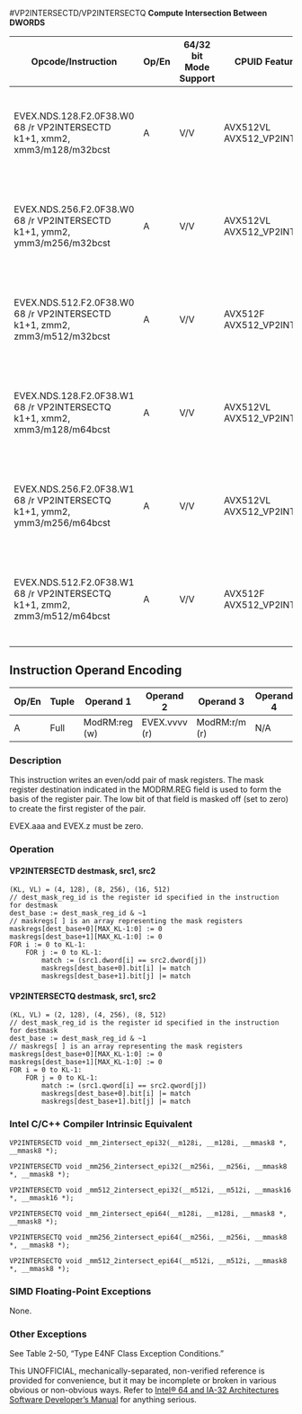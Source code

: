 #VP2INTERSECTD/VP2INTERSECTQ
**Compute Intersection Between DWORDS**

| Opcode/Instruction                                                        | Op/En | 64/32 bit Mode Support | CPUID Feature Flag           | Description                                                                                                                                     |
| ------------------------------------------------------------------------- | ----- | ---------------------- | ---------------------------- | ----------------------------------------------------------------------------------------------------------------------------------------------- |
| EVEX.NDS.128.F2.0F38.W0 68 /r VP2INTERSECTD k1+1, xmm2, xmm3/m128/m32bcst | A     | V/V                    | AVX512VL AVX512_VP2INTERSECT | Store, in an even/odd pair of mask registers, the indicators of the locations of value matches between dwords in xmm3/m128/m32bcst and xmm2.    |
| EVEX.NDS.256.F2.0F38.W0 68 /r VP2INTERSECTD k1+1, ymm2, ymm3/m256/m32bcst | A     | V/V                    | AVX512VL AVX512_VP2INTERSECT | Store, in an even/odd pair of mask registers, the indicators of the locations of value matches between dwords in ymm3/m256/m32bcst and ymm2.    |
| EVEX.NDS.512.F2.0F38.W0 68 /r VP2INTERSECTD k1+1, zmm2, zmm3/m512/m32bcst | A     | V/V                    | AVX512F AVX512_VP2INTERSECT  | Store, in an even/odd pair of mask registers, the indicators of the locations of value matches between dwords in zmm3/m512/m32bcst and zmm2.    |
| EVEX.NDS.128.F2.0F38.W1 68 /r VP2INTERSECTQ k1+1, xmm2, xmm3/m128/m64bcst | A     | V/V                    | AVX512VL AVX512_VP2INTERSECT | Store, in an even/odd pair of mask registers, the indicators of the locations of value matches between quadwords in xmm3/m128/m64bcst and xmm2. |
| EVEX.NDS.256.F2.0F38.W1 68 /r VP2INTERSECTQ k1+1, ymm2, ymm3/m256/m64bcst | A     | V/V                    | AVX512VL AVX512_VP2INTERSECT | Store, in an even/odd pair of mask registers, the indicators of the locations of value matches between quadwords in ymm3/m256/m64bcst and ymm2. |
| EVEX.NDS.512.F2.0F38.W1 68 /r VP2INTERSECTQ k1+1, zmm2, zmm3/m512/m64bcst | A     | V/V                    | AVX512F AVX512_VP2INTERSECT  | Store, in an even/odd pair of mask registers, the indicators of the locations of value matches between quadwords in zmm3/m512/m64bcst and zmm2. |

## Instruction Operand Encoding

| Op/En | Tuple | Operand 1     | Operand 2     | Operand 3     | Operand 4 |
| ----- | ----- | ------------- | ------------- | ------------- | --------- |
| A     | Full  | ModRM:reg (w) | EVEX.vvvv (r) | ModRM:r/m (r) | N/A       |

### Description

This instruction writes an even/odd pair of mask registers. The mask register destination indicated in the MODRM.REG field is used to form the basis of the register pair. The low bit of that field is masked off (set to zero) to create the first register of the pair.

EVEX.aaa and EVEX.z must be zero.

### Operation

#### VP2INTERSECTD destmask, src1, src2

```
(KL, VL) = (4, 128), (8, 256), (16, 512)
// dest_mask_reg_id is the register id specified in the instruction for destmask
dest_base := dest_mask_reg_id & ~1
// maskregs[ ] is an array representing the mask registers
maskregs[dest_base+0][MAX_KL-1:0] := 0
maskregs[dest_base+1][MAX_KL-1:0] := 0
FOR i := 0 to KL-1:
    FOR j := 0 to KL-1:
        match := (src1.dword[i] == src2.dword[j])
        maskregs[dest_base+0].bit[i] |= match
        maskregs[dest_base+1].bit[j] |= match

```

#### VP2INTERSECTQ destmask, src1, src2

```
(KL, VL) = (2, 128), (4, 256), (8, 512)
// dest_mask_reg_id is the register id specified in the instruction for destmask
dest_base := dest_mask_reg_id & ~1
// maskregs[ ] is an array representing the mask registers
maskregs[dest_base+0][MAX_KL-1:0] := 0
maskregs[dest_base+1][MAX_KL-1:0] := 0
FOR i = 0 to KL-1:
    FOR j = 0 to KL-1:
        match := (src1.qword[i] == src2.qword[j])
        maskregs[dest_base+0].bit[i] |= match
        maskregs[dest_base+1].bit[j] |= match

```

### Intel C/C++ Compiler Intrinsic Equivalent

```
VP2INTERSECTD void _mm_2intersect_epi32(__m128i, __m128i, __mmask8 *, __mmask8 *);

```

```
VP2INTERSECTD void _mm256_2intersect_epi32(__m256i, __m256i, __mmask8 *, __mmask8 *);

```

```
VP2INTERSECTD void _mm512_2intersect_epi32(__m512i, __m512i, __mmask16 *, __mmask16 *);

```

```
VP2INTERSECTQ void _mm_2intersect_epi64(__m128i, __m128i, __mmask8 *, __mmask8 *);

```

```
VP2INTERSECTQ void _mm256_2intersect_epi64(__m256i, __m256i, __mmask8 *, __mmask8 *);

```

```
VP2INTERSECTQ void _mm512_2intersect_epi64(__m512i, __m512i, __mmask8 *, __mmask8 *);

```

### SIMD Floating-Point Exceptions

None.

### Other Exceptions

See Table 2-50, “Type E4NF Class Exception Conditions.”

This UNOFFICIAL, mechanically-separated, non-verified reference is provided for convenience, but it may be
incomplete or broken in various obvious or non-obvious
ways. Refer to [Intel® 64 and IA-32 Architectures Software Developer’s Manual](https://software.intel.com/en-us/download/intel-64-and-ia-32-architectures-sdm-combined-volumes-1-2a-2b-2c-2d-3a-3b-3c-3d-and-4) for anything serious.
